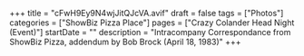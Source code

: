 +++
title = "cFwH9Ey9N4wjJitQJcVA.avif"
draft = false
tags = ["Photos"]
categories = ["ShowBiz Pizza Place"]
pages = ["Crazy Colander Head Night (Event)"]
startDate = ""
description = "Intracompany Correspondance from ShowBiz Pizza, addendum by Bob Brock (April 18, 1983)"
+++
